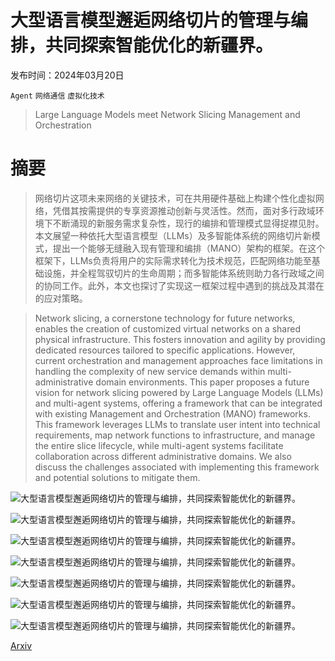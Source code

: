 # 大型语言模型邂逅网络切片的管理与编排，共同探索智能优化的新疆界。

发布时间：2024年03月20日

`Agent` `网络通信` `虚拟化技术`

> Large Language Models meet Network Slicing Management and Orchestration

# 摘要

> 网络切片这项未来网络的关键技术，可在共用硬件基础上构建个性化虚拟网络，凭借其按需提供的专享资源推动创新与灵活性。然而，面对多行政域环境下不断涌现的新服务需求复杂性，现行的编排和管理模式显得捉襟见肘。本文展望一种依托大型语言模型（LLMs）及多智能体系统的网络切片新模式，提出一个能够无缝融入现有管理和编排（MANO）架构的框架。在这个框架下，LLMs负责将用户的实际需求转化为技术规范，匹配网络功能至基础设施，并全程驾驭切片的生命周期；而多智能体系统则助力各行政域之间的协同工作。此外，本文也探讨了实现这一框架过程中遇到的挑战及其潜在的应对策略。

> Network slicing, a cornerstone technology for future networks, enables the creation of customized virtual networks on a shared physical infrastructure. This fosters innovation and agility by providing dedicated resources tailored to specific applications. However, current orchestration and management approaches face limitations in handling the complexity of new service demands within multi-administrative domain environments. This paper proposes a future vision for network slicing powered by Large Language Models (LLMs) and multi-agent systems, offering a framework that can be integrated with existing Management and Orchestration (MANO) frameworks. This framework leverages LLMs to translate user intent into technical requirements, map network functions to infrastructure, and manage the entire slice lifecycle, while multi-agent systems facilitate collaboration across different administrative domains. We also discuss the challenges associated with implementing this framework and potential solutions to mitigate them.

![大型语言模型邂逅网络切片的管理与编排，共同探索智能优化的新疆界。](../../../paper_images/2403.13721/slice_sdos.png)

![大型语言模型邂逅网络切片的管理与编排，共同探索智能优化的新疆界。](../../../paper_images/2403.13721/llms_mapped_sdos.png)

![大型语言模型邂逅网络切片的管理与编排，共同探索智能优化的新疆界。](../../../paper_images/2403.13721/e2e_llm_assisted_hlv.png)

![大型语言模型邂逅网络切片的管理与编排，共同探索智能优化的新疆界。](../../../paper_images/2403.13721/llm_assisted_user_intent.png)

![大型语言模型邂逅网络切片的管理与编排，共同探索智能优化的新疆界。](../../../paper_images/2403.13721/llm_assisted_hypothetical_conv.png)

![大型语言模型邂逅网络切片的管理与编排，共同探索智能优化的新疆界。](../../../paper_images/2403.13721/Picture1.jpg)

![大型语言模型邂逅网络切片的管理与编排，共同探索智能优化的新疆界。](../../../paper_images/2403.13721/nop_view.png)

[Arxiv](https://arxiv.org/abs/2403.13721)